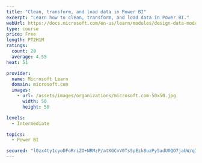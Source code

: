 ```yaml
---
title: "Clean, transform, and load data in Power BI"
excerpt: "Learn how to clean, transform, and load data in Power BI."
webUrl: https://docs.microsoft.com/en-us/learn/modules/design-data-model-power-bi/
type: course
price: Free
length: PT2H1M
ratings:
  count: 20
  average: 4.55
heat: 51

provider:
  name: Microsoft Learn
  domain: microsoft.com
  images:
    - url: /assets/images/organizations/microsoft.com-50x50.jpg
      width: 50
      height: 50

levels:
  - Intermediate

topics:
  - Power BI

secured: "l0zx4ty1cyoDFoRriZO+NRMzP/atKGCnV0TsSpEzk8uzPy5adU0QO7jabW/q7XA0Y41JMuK9Q5Vw/67eNwlOSIl8rYna95BUpcGkseCuTVLs6nErv67hsXxAEMvQCwZlUHMLiqwgy98HDkHZjdET5emW9cBCn+Pm4oipyQ5i7odoZN0sXWY2KUjM5Sv03XHDMy9wiTUIWxQ+z/qfiNWrDYVNCL4ezZVjztSVq1g6+B0pBonFxlF+2t1xnVEDMtoY7iBlz0TTzIUc7ywu62/RO/O09VqJKTDV5L2V2zU+6gggb95coWoJtoqP2Emtsn4vZzsF0DtJmi1rHohsscOa8JYMYV73eYbv+C33YOQcI4NAHoIcHqeYS+U7vgH4RC2wYXPdvFjStfGkLYRLadJ5ug==;yIN1hWvCoprLOqPMDgTijg=="
---
```


